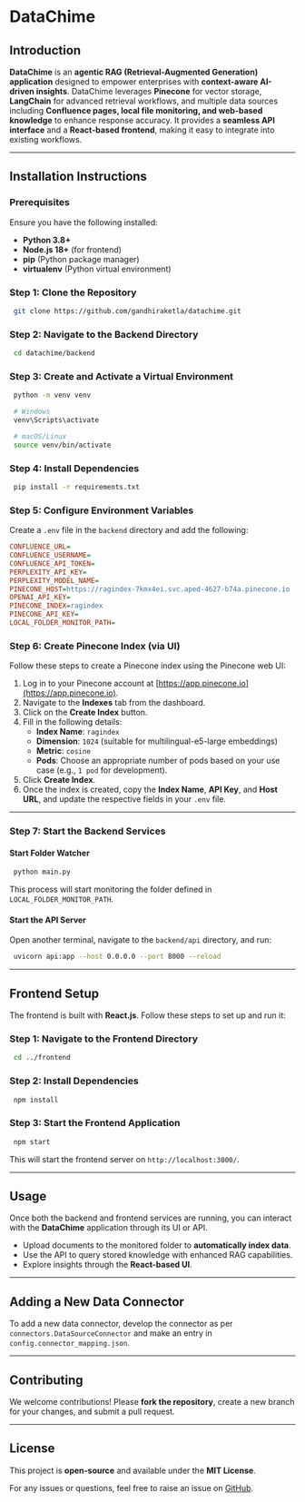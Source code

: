 # DataChime

## Introduction

**DataChime** is an **agentic RAG (Retrieval-Augmented Generation) application** designed to empower enterprises with **context-aware AI-driven insights**. DataChime leverages **Pinecone** for vector storage, **LangChain** for advanced retrieval workflows, and multiple data sources including **Confluence pages, local file monitoring, and web-based knowledge** to enhance response accuracy. It provides a **seamless API interface** and a **React-based frontend**, making it easy to integrate into existing workflows.

---

## Installation Instructions

### Prerequisites
Ensure you have the following installed:
- **Python 3.8+**
- **Node.js 18+** (for frontend)
- **pip** (Python package manager)
- **virtualenv** (Python virtual environment)

### Step 1: Clone the Repository
```sh
 git clone https://github.com/gandhiraketla/datachime.git
```

### Step 2: Navigate to the Backend Directory
```sh
 cd datachime/backend
```

### Step 3: Create and Activate a Virtual Environment
```sh
 python -m venv venv
```
```sh
 # Windows
 venv\Scripts\activate
```
```sh
 # macOS/Linux
 source venv/bin/activate
```

### Step 4: Install Dependencies
```sh
 pip install -r requirements.txt
```

### Step 5: Configure Environment Variables
Create a `.env` file in the `backend` directory and add the following:
```ini
CONFLUENCE_URL=
CONFLUENCE_USERNAME=
CONFLUENCE_API_TOKEN=
PERPLEXITY_API_KEY=
PERPLEXITY_MODEL_NAME=
PINECONE_HOST=https://ragindex-7kmx4ei.svc.aped-4627-b74a.pinecone.io
OPENAI_API_KEY=
PINECONE_INDEX=ragindex
PINECONE_API_KEY=
LOCAL_FOLDER_MONITOR_PATH=
```

### Step 6: Create Pinecone Index (via UI)
Follow these steps to create a Pinecone index using the Pinecone web UI:

1. Log in to your Pinecone account at [https://app.pinecone.io](https://app.pinecone.io).
2. Navigate to the **Indexes** tab from the dashboard.
3. Click on the **Create Index** button.
4. Fill in the following details:
   - **Index Name**: `ragindex`
   - **Dimension**: `1024` (suitable for multilingual-e5-large embeddings)
   - **Metric**: `cosine`
   - **Pods**: Choose an appropriate number of pods based on your use case (e.g., `1 pod` for development).
5. Click **Create Index**.
6. Once the index is created, copy the **Index Name**, **API Key**, and **Host URL**, and update the respective fields in your `.env` file.

---

### Step 7: Start the Backend Services
#### Start Folder Watcher
```sh
 python main.py
```
This process will start monitoring the folder defined in `LOCAL_FOLDER_MONITOR_PATH`.

#### Start the API Server
Open another terminal, navigate to the `backend/api` directory, and run:
```sh
 uvicorn api:app --host 0.0.0.0 --port 8000 --reload
```

---

## Frontend Setup
The frontend is built with **React.js**. Follow these steps to set up and run it:

### Step 1: Navigate to the Frontend Directory
```sh
 cd ../frontend
```

### Step 2: Install Dependencies
```sh
 npm install
```

### Step 3: Start the Frontend Application
```sh
 npm start
```
This will start the frontend server on `http://localhost:3000/`.

---

## Usage
Once both the backend and frontend services are running, you can interact with the **DataChime** application through its UI or API.
- Upload documents to the monitored folder to **automatically index data**.
- Use the API to query stored knowledge with enhanced RAG capabilities.
- Explore insights through the **React-based UI**.

---

## Adding a New Data Connector
To add a new data connector, develop the connector as per `connectors.DataSourceConnector` and make an entry in `config.connector_mapping.json`.

---

## Contributing
We welcome contributions! Please **fork the repository**, create a new branch for your changes, and submit a pull request.

---

## License
This project is **open-source** and available under the **MIT License**.

For any issues or questions, feel free to raise an issue on [GitHub](https://github.com/gandhiraketla/datachime/issues).